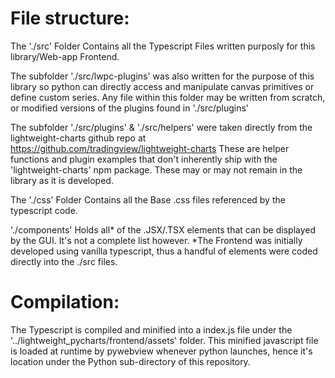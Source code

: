 # File structure:
The './src' Folder Contains all the Typescript Files written purposly for this library/Web-app Frontend. 

The subfolder './src/lwpc-plugins' was also written for the purpose of this library so python can directly access and
manipulate canvas primitives or define custom series. Any file within this folder may be written from scratch, or modified
versions of the plugins found in './src/plugins'

The subfolder './src/plugins' & './src/helpers' were taken directly from the lightweight-charts github repo at https://github.com/tradingview/lightweight-charts
These are helper functions and plugin examples that don't inherently ship with the 'lightweight-charts' npm package.
These may or may not remain in the library as it is developed. 

The './css' Folder Contains all the Base .css files referenced by the typescript code.

'./components' Holds all* of the .JSX/.TSX elements that can be displayed by the GUI. It's not a complete list however. 
*The Frontend was initially developed using vanilla typescript, thus a handful of elements were coded directly into the ./src files. 

# Compilation:

The Typescript is compiled and minified into a index.js file under the '../lightweight_pycharts/frontend/assets' folder. This minified javascript file is
loaded at runtime by pywebview whenever python launches, hence it's location under the Python sub-directory of this repository.
